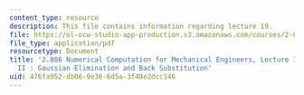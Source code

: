 ```yaml
---
content_type: resource
description: This file contains information regarding lecture 19.
file: https://ol-ocw-studio-app-production.s3.amazonaws.com/courses/2-086-numerical-computation-for-mechanical-engineers-spring-2013/476fa952db069e366d5a3f48e2dcc146_MIT2_086S13_lecture19.pdf
file_type: application/pdf
resourcetype: Document
title: '2.086 Numerical Computation for Mechanical Engineers, Lecture 19: Linear Algebra
  II : Gaussian Elimination and Back Substitution'
uid: 476fa952-db06-9e36-6d5a-3f48e2dcc146
---
```

